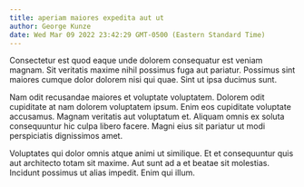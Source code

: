 ```yaml
---
title: aperiam maiores expedita aut ut
author: George Kunze
date: Wed Mar 09 2022 23:42:29 GMT-0500 (Eastern Standard Time)
---
```

Consectetur est quod eaque unde dolorem consequatur est veniam magnam. Sit veritatis maxime nihil possimus fuga aut pariatur. Possimus sint maiores cumque dolor dolorem nisi qui quae. Sint ut ipsa ducimus sunt.

 Nam odit recusandae maiores et voluptate voluptatem. Dolorem odit cupiditate at nam dolorem voluptatem ipsum. Enim eos cupiditate voluptate accusamus. Magnam veritatis aut voluptatum et. Aliquam omnis ex soluta consequuntur hic culpa libero facere. Magni eius sit pariatur ut modi perspiciatis dignissimos amet.

 Voluptates qui dolor omnis atque animi ut similique. Et et consequuntur quis aut architecto totam sit maxime. Aut sunt ad a et beatae sit molestias. Incidunt possimus ut alias impedit. Enim qui illum.